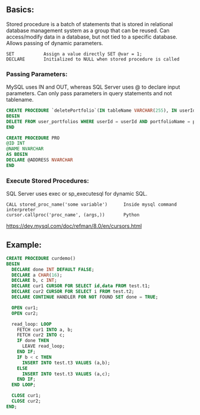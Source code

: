## Basics:
Stored procedure is a batch of statements that is stored in relational database management system as a group that can be reused. Can access/modify data in a database, but not tied to a specific database. Allows passing of dynamic parameters. 

```
SET           Assign a value directly SET @var = 1;
DECLARE       Initialized to NULL when stored procedure is called
```

### Passing Parameters:
MySQL uses IN and OUT, whereas SQL Server uses @ to declare input parameters. Can only pass parameters in query statements and not tablename.
```sql
CREATE PROCEDURE `deletePortfolio`(IN tableName VARCHAR(255), IN userId CHAR(36), IN portfolioName VARCHAR(255))
BEGIN
DELETE FROM user_portfolios WHERE userId = userId AND portfolioName = portfolioName;
END
```
```sql
CREATE PROCEDURE PRO
@ID INT
@NAME NVARCHAR
AS BEGIN
DECLARE @ADDRESS NVARCHAR 
END
```

### Execute Stored Procedures:
SQL Server uses exec or sp_executesql for dynamic SQL.
```
CALL stored_proc_name('some variable')      Inside mysql command interpreter
cursor.callproc('proc_name', (args,))       Python
```

https://dev.mysql.com/doc/refman/8.0/en/cursors.html

## Example:
```sql
CREATE PROCEDURE curdemo()
BEGIN
  DECLARE done INT DEFAULT FALSE;
  DECLARE a CHAR(16);
  DECLARE b, c INT;
  DECLARE cur1 CURSOR FOR SELECT id,data FROM test.t1;
  DECLARE cur2 CURSOR FOR SELECT i FROM test.t2;
  DECLARE CONTINUE HANDLER FOR NOT FOUND SET done = TRUE;

  OPEN cur1;
  OPEN cur2;

  read_loop: LOOP
    FETCH cur1 INTO a, b;
    FETCH cur2 INTO c;
    IF done THEN
      LEAVE read_loop;
    END IF;
    IF b < c THEN
      INSERT INTO test.t3 VALUES (a,b);
    ELSE
      INSERT INTO test.t3 VALUES (a,c);
    END IF;
  END LOOP;

  CLOSE cur1;
  CLOSE cur2;
END;
```
